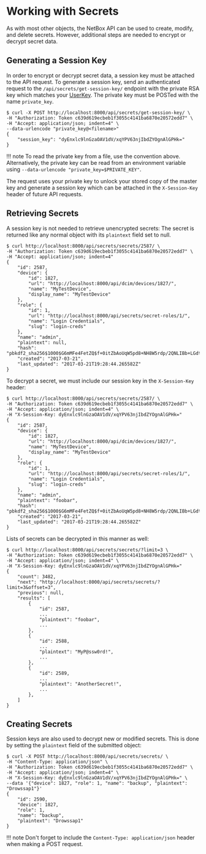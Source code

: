 # Working with Secrets

As with most other objects, the NetBox API can be used to create, modify, and delete secrets. However, additional steps are needed to encrypt or decrypt secret data.

## Generating a Session Key

In order to encrypt or decrypt secret data, a session key must be attached to the API request. To generate a session key, send an authenticated request to the `/api/secrets/get-session-key/` endpoint with the private RSA key which matches your [UserKey](../../core-functionality/secrets/#user-keys). The private key must be POSTed with the name `private_key`.

```
$ curl -X POST http://localhost:8000/api/secrets/get-session-key/ \
-H "Authorization: Token c639d619ecbeb1f3055c4141ba6870e20572edd7" \
-H "Accept: application/json; indent=4" \
--data-urlencode "private_key@<filename>"
{
    "session_key": "dyEnxlc9lnGzaOAV1dV/xqYPV63njIbdZYOgnAlGPHk="
}
```

!!! note
    To read the private key from a file, use the convention above. Alternatively, the private key can be read from an environment variable using `--data-urlencode "private_key=$PRIVATE_KEY"`.

The request uses your private key to unlock your stored copy of the master key and generate a session key which can be attached in the `X-Session-Key` header of future API requests.

## Retrieving Secrets

A session key is not needed to retrieve unencrypted secrets: The secret is returned like any normal object with its `plaintext` field set to null.

```
$ curl http://localhost:8000/api/secrets/secrets/2587/ \
-H "Authorization: Token c639d619ecbeb1f3055c4141ba6870e20572edd7" \
-H "Accept: application/json; indent=4"
{
    "id": 2587,
    "device": {
        "id": 1827,
        "url": "http://localhost:8000/api/dcim/devices/1827/",
        "name": "MyTestDevice",
        "display_name": "MyTestDevice"
    },
    "role": {
        "id": 1,
        "url": "http://localhost:8000/api/secrets/secret-roles/1/",
        "name": "Login Credentials",
        "slug": "login-creds"
    },
    "name": "admin",
    "plaintext": null,
    "hash": "pbkdf2_sha256$1000$G6mMFe4FetZQ$f+0itZbAoUqW5pd8+NH8W5rdp/2QNLIBb+LGdt4OSKA=",
    "created": "2017-03-21",
    "last_updated": "2017-03-21T19:28:44.265582Z"
}
```

To decrypt a secret, we must include our session key in the `X-Session-Key` header:

```
$ curl http://localhost:8000/api/secrets/secrets/2587/ \
-H "Authorization: Token c639d619ecbeb1f3055c4141ba6870e20572edd7" \
-H "Accept: application/json; indent=4" \
-H "X-Session-Key: dyEnxlc9lnGzaOAV1dV/xqYPV63njIbdZYOgnAlGPHk="
{
    "id": 2587,
    "device": {
        "id": 1827,
        "url": "http://localhost:8000/api/dcim/devices/1827/",
        "name": "MyTestDevice",
        "display_name": "MyTestDevice"
    },
    "role": {
        "id": 1,
        "url": "http://localhost:8000/api/secrets/secret-roles/1/",
        "name": "Login Credentials",
        "slug": "login-creds"
    },
    "name": "admin",
    "plaintext": "foobar",
    "hash": "pbkdf2_sha256$1000$G6mMFe4FetZQ$f+0itZbAoUqW5pd8+NH8W5rdp/2QNLIBb+LGdt4OSKA=",
    "created": "2017-03-21",
    "last_updated": "2017-03-21T19:28:44.265582Z"
}
```

Lists of secrets can be decrypted in this manner as well:

```
$ curl http://localhost:8000/api/secrets/secrets/?limit=3 \
-H "Authorization: Token c639d619ecbeb1f3055c4141ba6870e20572edd7" \
-H "Accept: application/json; indent=4" \
-H "X-Session-Key: dyEnxlc9lnGzaOAV1dV/xqYPV63njIbdZYOgnAlGPHk="
{
    "count": 3482,
    "next": "http://localhost:8000/api/secrets/secrets/?limit=3&offset=3",
    "previous": null,
    "results": [
        {
            "id": 2587,
            ...
            "plaintext": "foobar",
            ...
        },
        {
            "id": 2588,
            ...
            "plaintext": "MyP@ssw0rd!",
            ...
        },
        {
            "id": 2589,
            ...
            "plaintext": "AnotherSecret!",
            ...
        },
    ]
}
```

## Creating Secrets

Session keys are also used to decrypt new or modified secrets. This is done by setting the `plaintext` field of the submitted object:

```
$ curl -X POST http://localhost:8000/api/secrets/secrets/ \
-H "Content-Type: application/json" \
-H "Authorization: Token c639d619ecbeb1f3055c4141ba6870e20572edd7" \
-H "Accept: application/json; indent=4" \
-H "X-Session-Key: dyEnxlc9lnGzaOAV1dV/xqYPV63njIbdZYOgnAlGPHk=" \
--data '{"device": 1827, "role": 1, "name": "backup", "plaintext": "Drowssap1"}'
{
    "id": 2590,
    "device": 1827,
    "role": 1,
    "name": "backup",
    "plaintext": "Drowssap1"
}
```

!!! note
    Don't forget to include the `Content-Type: application/json` header when making a POST request.
